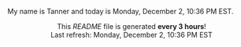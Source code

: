 My name is Tanner and today is Monday, December 2, 10:36 PM EST.

<p align="center">This <i>README</i> file is generated <b>every 3 hours</b>!</br>Last refresh: Monday, December 2, 10:36 PM EST<br /></p>
